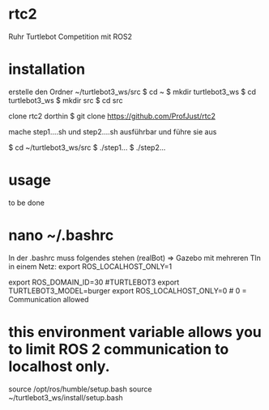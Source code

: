 # rtc2
Ruhr Turtlebot Competition mit ROS2

# installation
erstelle den Ordner  ~/turtlebot3_ws/src
  $ cd ~
  $ mkdir turtlebot3_ws
  $ cd turtlebot3_ws
  $ mkdir src
  $ cd src

clone rtc2 dorthin
  $ git clone https://github.com/ProfJust/rtc2
  

mache step1....sh und step2....sh ausführbar
und führe sie aus

$ cd ~/turtlebot3_ws/src
$ ./step1...
$ ./step2...

# usage
to be done



# nano ~/.bashrc

In der .bashrc muss folgendes stehen (realBot)
 => Gazebo mit mehreren Tln in einem Netz:  export ROS_LOCALHOST_ONLY=1  

export ROS_DOMAIN_ID=30 #TURTLEBOT3
export TURTLEBOT3_MODEL=burger
export ROS_LOCALHOST_ONLY=0  # 0 = Communication allowed
# this environment variable allows you to limit ROS 2 communication to localhost only.
source /opt/ros/humble/setup.bash
source ~/turtlebot3_ws/install/setup.bash
